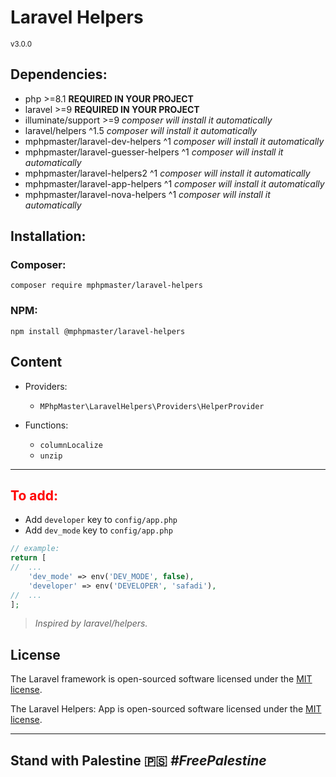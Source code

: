 # Laravel Helpers
<small>v3.0.0</small>

## Dependencies:
* php >=8.1 **REQUIRED IN YOUR PROJECT**
* laravel >=9 **REQUIRED IN YOUR PROJECT**
* illuminate/support >=9 _composer will install it automatically_
* laravel/helpers ^1.5 _composer will install it automatically_
* mphpmaster/laravel-dev-helpers ^1 _composer will install it automatically_
* mphpmaster/laravel-guesser-helpers ^1 _composer will install it automatically_
* mphpmaster/laravel-helpers2 ^1 _composer will install it automatically_
* mphpmaster/laravel-app-helpers ^1 _composer will install it automatically_
* mphpmaster/laravel-nova-helpers ^1 _composer will install it automatically_

## Installation:
### Composer:
  ```shell
  composer require mphpmaster/laravel-helpers
  ```

### NPM:
  ```shell
  npm install @mphpmaster/laravel-helpers
  ```

## Content
- Providers:
  - `MPhpMaster\LaravelHelpers\Providers\HelperProvider`

- Functions:
  - `columnLocalize`
  - `unzip`

---

## <span style="color: red;">To add:</span>
- Add `developer` key to `config/app.php`
- Add `dev_mode` key to `config/app.php`

```php
// example:
return [
//  ...
    'dev_mode' => env('DEV_MODE', false),
    'developer' => env('DEVELOPER', 'safadi'),
//  ...
];
```

> *Inspired by laravel/helpers.*

## License

The Laravel framework is open-sourced software licensed under the [MIT license](https://opensource.org/licenses/MIT).

The Laravel Helpers: App is open-sourced software licensed under the [MIT license](https://github.com/mPhpMaster/laravel-helpers/blob/master/LICENSE).


***

## Stand with Palestine 🇵🇸 <i>#FreePalestine</i>

